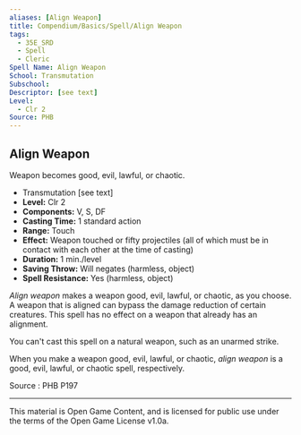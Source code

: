 ```yaml
---
aliases: [Align Weapon]
title: Compendium/Basics/Spell/Align Weapon
tags: 
  - 35E_SRD
  - Spell
  - Cleric
Spell Name: Align Weapon
School: Transmutation
Subschool: 
Descriptor: [see text]
Level:
  - Clr 2
Source: PHB
---
```


## Align Weapon

Weapon becomes good, evil, lawful, or chaotic.

*   Transmutation [see text]
*   **Level:** Clr 2
*   **Components:** V, S, DF
*   **Casting Time:** 1 standard action
*   **Range:** Touch
*   **Effect:** Weapon touched or fifty projectiles (all of which must be in contact with each other at the time of casting)
*   **Duration:** 1 min./level
*   **Saving Throw:** Will negates (harmless, object)
*   **Spell Resistance:** Yes (harmless, object)

*Align weapon* makes a weapon good, evil, lawful, or chaotic, as you choose. A weapon that is aligned can bypass the damage reduction of certain creatures. This spell has no effect on a weapon that already has an alignment.

You can't cast this spell on a natural weapon, such as an unarmed strike.

When you make a weapon good, evil, lawful, or chaotic, *align weapon* is a good, evil, lawful, or chaotic spell, respectively.

Source : PHB P197

---

This material is Open Game Content, and is licensed for public use under  
the terms of the Open Game License v1.0a.
